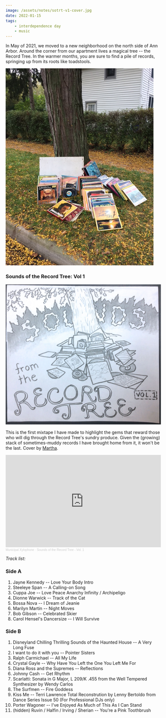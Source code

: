 ```yaml
---
image: /assets/notes/sotrt-v1-cover.jpg
date: 2022-01-15
tags: 
    - interdependence day
    - music
---
```


In May of 2021, we moved to a new neighborhood on the north side of Ann Arbor. Around the corner from our apartment lives a magical tree -- the Record Tree. In the warmer months, you are sure to find a pile of records, springing up from its roots like toadstools.

![A pile of records at the base of a tree](/assets/notes/sotrt-pile.jpg)

### Sounds of the Record Tree: Vol 1

![Cover for the Sounds of the Record Tree Volume 1 mixtape drawn by Martha Daghlian](/assets/notes/sotrt-v1-cover.jpg)


This is the first mixtape I have made to highlight the gems that reward those who will dig through the Record Tree's sundry produce. Given the (growing) stack of sometimes-muddy records I have brought home from it, it won't be the last. Cover by [Martha](http://athousandcirclets.garden).

<iframe width="100%" height="300" scrolling="no" frameborder="no" allow="autoplay" src="https://w.soundcloud.com/player/?url=https%3A//api.soundcloud.com/playlists/1380229834&color=%23ff5500&auto_play=false&hide_related=false&show_comments=true&show_user=true&show_reposts=false&show_teaser=true&visual=true"></iframe>

<div style="font-size: 10px; color: #cccccc;line-break: anywhere;word-break: normal;overflow: hidden;white-space: nowrap;text-overflow: ellipsis; font-family: Interstate,Lucida Grande,Lucida Sans Unicode,Lucida Sans,Garuda,Verdana,Tahoma,sans-serif;font-weight: 100;"><a href="https://soundcloud.com/nim-daghlian" title="Municipal Xylophone" target="_blank" style="color: #cccccc; text-decoration: none;">Municipal Xylophone</a> · <a href="https://soundcloud.com/nim-daghlian/sets/sotrt-1" title="Sounds of the Record Tree - Vol. 1" target="_blank" style="color: #cccccc; text-decoration: none;">Sounds of the Record Tree - Vol. 1</a></div>


*Track list:*

### Side A

1.	Jayne Kennedy -- Love Your Body Intro
2.	Steeleye Span -- A Calling-on Song
3.	Cuppa Joe -- Love Peace Anarchy Infinity / Archipeligo
4.	Dionne Warwick -- Track of the Cat
5.	Bossa Nova -- I Dream of Jeanie
6.	Marilyn Martin -- Night Moves
7.	Bob Gibson -- Celebrated Skier
8.	Carol Hensel's Dancersize -- I Will Survive

### Side B

1.	Disneyland Chilling Thrilling Sounds of the Haunted House -- A Very Long Fuse
2.	I want to do it with you -- Pointer Sisters
3.	Ralph Carmichael -- All My Life
4.	Crystal Gayle -- Why Have You Left the One You Left Me For
5.	Diana Ross and the Supremes -- Reflections
6.	Johnny Cash -- Get Rhythm
7.	Scarlatti: Sonata in G Major, L 209/K .455 from the Well Tempered Synthesizer by Wendy Carlos
8.	The Surfmen -- Fire Goddess
9.	Kiss Me -- Terri Lawrence Total Reconstrution by Lenny Bertoldo from Dance Series Issue 50 (For Professional DJs only)
10.	Porter Wagoner -- I've Enjoyed As Much of This As I Can Stand
11. (hidden)	Ruvin / Halfin / Irving / Sherian -- You're a Pink Toothbrush
